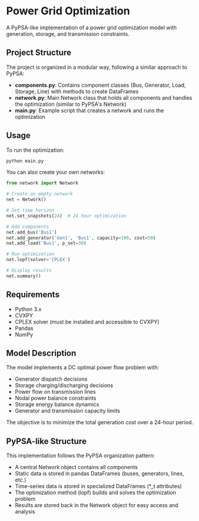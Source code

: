 # Power Grid Optimization

A PyPSA-like implementation of a power grid optimization model with generation, storage, and transmission constraints.

## Project Structure

The project is organized in a modular way, following a similar approach to PyPSA:

- **components.py**: Contains component classes (Bus, Generator, Load, Storage, Line) with methods to create DataFrames
- **network.py**: Main Network class that holds all components and handles the optimization (similar to PyPSA's Network)
- **main.py**: Example script that creates a network and runs the optimization

## Usage

To run the optimization:

```bash
python main.py
```

You can also create your own networks:

```python
from network import Network

# Create an empty network
net = Network()

# Set time horizon
net.set_snapshots(24)  # 24 hour optimization

# Add components
net.add_bus('Bus1')
net.add_generator('Gen1', 'Bus1', capacity=100, cost=50)
net.add_load('Bus1', p_set=30)

# Run optimization
net.lopf(solver='CPLEX')

# Display results
net.summary()
```

## Requirements

- Python 3.x
- CVXPY
- CPLEX solver (must be installed and accessible to CVXPY)
- Pandas
- NumPy

## Model Description

The model implements a DC optimal power flow problem with:
- Generator dispatch decisions
- Storage charging/discharging decisions
- Power flow on transmission lines
- Nodal power balance constraints
- Storage energy balance dynamics
- Generator and transmission capacity limits

The objective is to minimize the total generation cost over a 24-hour period.

## PyPSA-like Structure

This implementation follows the PyPSA organization pattern:

- A central Network object contains all components
- Static data is stored in pandas DataFrames (buses, generators, lines, etc.)
- Time-series data is stored in specialized DataFrames (*_t attributes)
- The optimization method (lopf) builds and solves the optimization problem
- Results are stored back in the Network object for easy access and analysis 